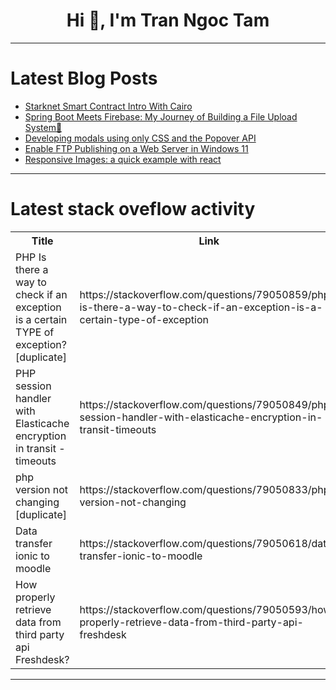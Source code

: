<h1 align="center">Hi 👋, I'm Tran Ngoc Tam</h1>

---

# Latest Blog Posts 
<!-- BLOG-POST-LIST:START -->
- [Starknet Smart Contract Intro With Cairo](https://dev.to/4k_mira/starknet-smart-contract-intro-with-cairo-1pjd)
- [Spring Boot Meets Firebase: My Journey of Building a File Upload System🚀](https://dev.to/priya01/spring-boot-meets-firebase-my-journey-of-building-a-file-upload-system-4m3i)
- [Developing modals using only CSS and the Popover API](https://dev.to/logrocket/developing-modals-using-only-css-and-the-popover-api-41hl)
- [Enable FTP Publishing on a Web Server in Windows 11](https://dev.to/winsides/enable-ftp-publishing-on-a-web-server-in-windows-11-5972)
- [Responsive Images: a quick example with react](https://dev.to/56_kode/responsive-images-a-quick-example-with-react-54p8)
<!-- BLOG-POST-LIST:END -->

---

# Latest stack oveflow activity
<table>
  <tr><th>Title</th><th>Link</th></tr>
  <!-- STACKOVERFLOW:START --><tr><td>PHP Is there a way to check if an exception is a certain TYPE of exception? [duplicate]</td><td>https://stackoverflow.com/questions/79050859/php-is-there-a-way-to-check-if-an-exception-is-a-certain-type-of-exception</td></tr><tr><td>PHP session handler with Elasticache encryption in transit - timeouts</td><td>https://stackoverflow.com/questions/79050849/php-session-handler-with-elasticache-encryption-in-transit-timeouts</td></tr><tr><td>php version not changing [duplicate]</td><td>https://stackoverflow.com/questions/79050833/php-version-not-changing</td></tr><tr><td>Data transfer ionic to moodle</td><td>https://stackoverflow.com/questions/79050618/data-transfer-ionic-to-moodle</td></tr><tr><td>How properly retrieve data from third party api Freshdesk?</td><td>https://stackoverflow.com/questions/79050593/how-properly-retrieve-data-from-third-party-api-freshdesk</td></tr><!-- STACKOVERFLOW:END -->
</table>

---


